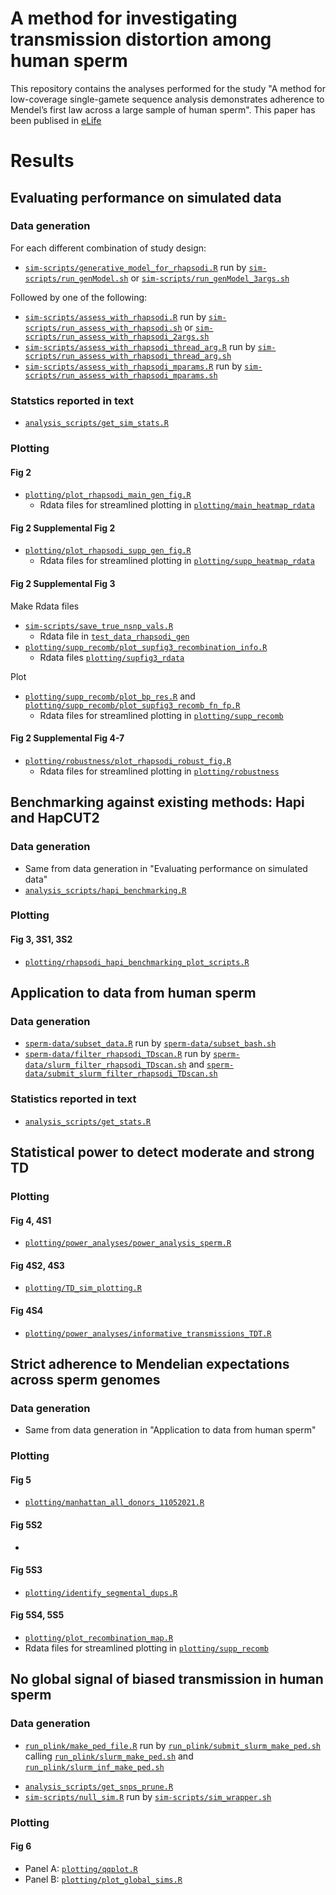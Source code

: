 # A method for investigating transmission distortion among human sperm

This repository contains the analyses performed for the study "A method for low-coverage single-gamete sequence analysis demonstrates adherence to Mendel’s first law across a large sample of human sperm". This paper has been publised in [eLife](https://elifesciences.org/articles/76383)

<!--
- filtering_bell_data: info for filtering our Bell data based on genome consortia studies
- full_donors: data from Bell et al. 2020
- plotting: scripts for figures  
- shell-scripts: command line scripts for processing raw data  
- sim-scripts: R files for simulations of TD (real and simulated chromosomes)
- sperm-data: steps for processing genotype data
-->

# Results

## Evaluating performance on simulated data

### Data generation

For each different combination of study design:

* [`sim-scripts/generative_model_for_rhapsodi.R`](https://github.com/mccoy-lab/transmission-distortion/blob/master/sim-scripts/generative_model_for_rhapsodi.R) run by [`sim-scripts/run_genModel.sh`](https://github.com/mccoy-lab/transmission-distortion/blob/master/sim-scripts/run_genModel.sh) or [`sim-scripts/run_genModel_3args.sh`](https://github.com/mccoy-lab/transmission-distortion/blob/master/sim-scripts/run_genModel_3args.sh)

Followed by one of the following:

* [`sim-scripts/assess_with_rhapsodi.R`](https://github.com/mccoy-lab/transmission-distortion/blob/master/sim-scripts/assess_with_rhapsodi.R) run by [`sim-scripts/run_assess_with_rhapsodi.sh`](https://github.com/mccoy-lab/transmission-distortion/blob/master/sim-scripts/run_assess_with_rhapsodi.sh) or [`sim-scripts/run_assess_with_rhapsodi_2args.sh`](https://github.com/mccoy-lab/transmission-distortion/blob/master/sim-scripts/run_assess_with_rhapsodi_2args.sh)
* [`sim-scripts/assess_with_rhapsodi_thread_arg.R`](https://github.com/mccoy-lab/transmission-distortion/blob/master/sim-scripts/assess_with_rhapsodi_thread_arg.R) run by [`sim-scripts/run_assess_with_rhapsodi_thread_arg.sh`](https://github.com/mccoy-lab/transmission-distortion/blob/master/sim-scripts/run_assess_with_rhapsodi_thread_arg.sh)
* [`sim-scripts/assess_with_rhapsodi_mparams.R`](https://github.com/mccoy-lab/transmission-distortion/blob/master/sim-scripts/assess_with_rhapsodi_mparams.R) run by [`sim-scripts/run_assess_with_rhapsodi_mparams.sh`](https://github.com/mccoy-lab/transmission-distortion/blob/master/sim-scripts/run_assess_with_rhapsodi_mparams.sh)

### Statstics reported in text

* [`analysis_scripts/get_sim_stats.R`](https://github.com/mccoy-lab/transmission-distortion/blob/master/analysis_scripts/get_sim_stats.R)

### Plotting

#### Fig 2

* [`plotting/plot_rhapsodi_main_gen_fig.R`](https://github.com/mccoy-lab/transmission-distortion/blob/master/plotting/plot_rhapsodi_main_gen_fig.R)
  * Rdata files for streamlined plotting in [`plotting/main_heatmap_rdata`](https://github.com/mccoy-lab/transmission-distortion/tree/master/plotting/main_heatmap_Rdata)

#### Fig 2 Supplemental Fig 2

* [`plotting/plot_rhapsodi_supp_gen_fig.R`](https://github.com/mccoy-lab/transmission-distortion/blob/master/plotting/plot_rhapsodi_supp_gen_fig.R)
  * Rdata files for streamlined plotting in [`plotting/supp_heatmap_rdata`](https://github.com/mccoy-lab/transmission-distortion/tree/master/plotting/supp_heatmap_Rdata)

#### Fig 2 Supplemental Fig 3

Make Rdata files 
* [`sim-scripts/save_true_nsnp_vals.R`](https://github.com/mccoy-lab/transmission-distortion/blob/master/sim-scripts/save_true_nsnp_vals.R)
  * Rdata file in [`test_data_rhapsodi_gen`](https://github.com/mccoy-lab/transmission-distortion/tree/master/test_data_rhapsodi_gen)
* [`plotting/supp_recomb/plot_supfig3_recombination_info.R`](https://github.com/mccoy-lab/transmission-distortion/blob/master/plotting/supp_recomb/plot_supfig3_recombination_info.R)
  * Rdata files [`plotting/supfig3_rdata`](https://github.com/mccoy-lab/transmission-distortion/tree/master/plotting/supfig3_rdata) 

Plot
* [`plotting/supp_recomb/plot_bp_res.R`](https://github.com/mccoy-lab/transmission-distortion/blob/master/plotting/supp_recomb/plot_bp_res.R) and [`plotting/supp_recomb/plot_supfig3_recomb_fn_fp.R`](https://github.com/mccoy-lab/transmission-distortion/blob/master/plotting/supp_recomb/plot_supfig3_recomb_fn_fp.R)
  * Rdata files for streamlined plotting in [`plotting/supp_recomb`](https://github.com/mccoy-lab/transmission-distortion/tree/master/plotting/supp_recomb)

#### Fig 2 Supplemental Fig 4-7

* [`plotting/robustness/plot_rhapsodi_robust_fig.R`](https://github.com/mccoy-lab/transmission-distortion/blob/master/plotting/robustness/plot_rhapsodi_robust_fig.R)
  * Rdata files for streamlined plotting in [`plotting/robustness`](https://github.com/mccoy-lab/transmission-distortion/tree/master/plotting/robustness)


## Benchmarking against existing methods: Hapi and HapCUT2

### Data generation

* Same from data generation in "Evaluating performance on simulated data"
* [`analysis_scripts/hapi_benchmarking.R`](https://github.com/mccoy-lab/transmission-distortion/blob/master/analysis_scripts/hapi_benchmarking.R)

### Plotting

#### Fig 3, 3S1, 3S2

* [`plotting/rhapsodi_hapi_benchmarking_plot_scripts.R`](https://github.com/mccoy-lab/transmission-distortion/blob/master/plotting/rhapsodi_hapi_benchmarking_plot_scripts.R)


## Application to data from human sperm

### Data generation

* [`sperm-data/subset_data.R`](https://github.com/mccoy-lab/transmission-distortion/blob/master/sperm-data/subset_data.R) run by [`sperm-data/subset_bash.sh`](https://github.com/mccoy-lab/transmission-distortion/blob/master/sperm-data/subset_bash.sh)
* [`sperm-data/filter_rhapsodi_TDscan.R`](https://github.com/mccoy-lab/transmission-distortion/blob/master/filter_rhapsodi_TDscan.R) run by [`sperm-data/slurm_filter_rhapsodi_TDscan.sh`](https://github.com/mccoy-lab/transmission-distortion/blob/master/slurm_filter_rhapsodi_TDscan.sh) and [`sperm-data/submit_slurm_filter_rhapsodi_TDscan.sh`](https://github.com/mccoy-lab/transmission-distortion/blob/master/submit_slurm_filter_rhapsodi_TDscan.sh)

### Statistics reported in text

* [`analysis_scripts/get_stats.R`](https://github.com/mccoy-lab/transmission-distortion/blob/master/analysis_scripts/get_stats.R)


## Statistical power to detect moderate and strong TD

### Plotting 

#### Fig 4, 4S1

* [`plotting/power_analyses/power_analysis_sperm.R`](https://github.com/mccoy-lab/transmission-distortion/blob/master/plotting/TD_sim_plotting.R)


#### Fig 4S2, 4S3

* [`plotting/TD_sim_plotting.R`](https://github.com/mccoy-lab/transmission-distortion/blob/master/plotting/TD_sim_plotting.R)


#### Fig 4S4

* [`plotting/power_analyses/informative_transmissions_TDT.R`](https://github.com/mccoy-lab/transmission-distortion/blob/master/plotting/TD_sim_plotting.R)


## Strict adherence to Mendelian expectations across sperm genomes

### Data generation

* Same from data generation in "Application to data from human sperm"

### Plotting

#### Fig 5

* [`plotting/manhattan_all_donors_11052021.R`](https://github.com/mccoy-lab/transmission-distortion/blob/master/plotting/manhattan_all_donors_11052021.R)

#### Fig 5S2

* 

#### Fig 5S3

* [`plotting/identify_segmental_dups.R`](https://github.com/mccoy-lab/transmission-distortion/blob/master/plotting/identify_segmental_dups.R)

#### Fig 5S4, 5S5

* [`plotting/plot_recombination_map.R`](https://github.com/mccoy-lab/transmission-distortion/blob/master/plotting/plot_recombination_map.R)
* Rdata files for streamlined plotting in [`plotting/supp_recomb`](https://github.com/mccoy-lab/transmission-distortion/tree/master/plotting/supp_recomb)


## No global signal of biased transmission in human sperm

### Data generation

* [`run_plink/make_ped_file.R`](https://github.com/mccoy-lab/transmission-distortion/blob/master/run_plink/make_ped_file.R) run by [`run_plink/submit_slurm_make_ped.sh`](https://github.com/mccoy-lab/transmission-distortion/blob/master/run_plink/submit_slurm_make_ped.sh) calling [`run_plink/slurm_make_ped.sh`](https://github.com/mccoy-lab/transmission-distortion/blob/master/run_plink/slurm_make_ped.sh) and [`run_plink/slurm_inf_make_ped.sh`](https://github.com/mccoy-lab/transmission-distortion/blob/master/run_plink/slurm_inf_make_ped.sh)
<!--* [`plink/run_plink.sh`](https://github.com/mccoy-lab/transmission-distortion/blob/master/plink/run_plink.sh) OR [`run_plink/run_plink.sh`](https://github.com/mccoy-lab/transmission-distortion/blob/master/run_plink/run_plink.sh)-->
* [`analysis_scripts/get_snps_prune.R`](https://github.com/mccoy-lab/transmission-distortion/blob/master/analysis_scripts/get_snps_prune.R)
* [`sim-scripts/null_sim.R`](https://github.com/mccoy-lab/transmission-distortion/blob/master/sim-scripts/null_sim.R) run by [`sim-scripts/sim_wrapper.sh`](https://github.com/mccoy-lab/transmission-distortion/blob/master/sim-scripts/sim_wrapper.sh)

### Plotting

#### Fig 6
* Panel A: [`plotting/qqplot.R`](https://github.com/mccoy-lab/transmission-distortion/blob/master/plotting/qqplot.R) 
* Panel B: [`plotting/plot_global_sims.R`](https://github.com/mccoy-lab/transmission-distortion/blob/master/plotting/plot_global_sims.R)
